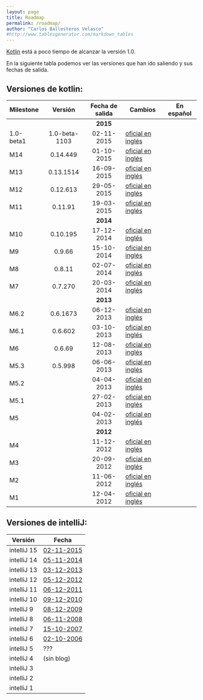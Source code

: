 ```yaml
---
layout: page
title: Roadmap
permalink: /roadmap/
author: "Carlos Ballesteros Velasco"
#http://www.tablesgenerator.com/markdown_tables
---
```


[Kotlin] está a poco tiempo de alcanzar la versión 1.0.

En la siguiente tabla podemos ver las versiones que han ido saliendo y sus fechas de salida.

## Versiones de kotlin:

|Milestone|Versión|Fecha de salida|Cambios|En español|
|-----------|:-------------:|:-----------:|---|---|
|           |               |  **2015**   |   |   |
| 1.0-beta1 | 1.0-beta-1103 |  02-11-2015 | [oficial en inglés](http://blog.jetbrains.com/kotlin/2015/11/the-kotlin-language-1-0-beta-is-here/)  |   |
| M14       | 0.14.449      |  01-10-2015 | [oficial en inglés](http://blog.jetbrains.com/kotlin/2015/10/kotlin-m14-is-out/)  |   |
| M13       | 0.13.1514     |  16-09-2015 | [oficial en inglés](http://blog.jetbrains.com/kotlin/2015/09/kotlin-m13-is-out/)  |   |
| M12       | 0.12.613      |  29-05-2015 | [oficial en inglés](http://blog.jetbrains.com/kotlin/2015/05/kotlin-m12-is-out/)  |   |
| M11       | 0.11.91       |  19-03-2015 | [oficial en inglés](http://blog.jetbrains.com/kotlin/2015/03/kotlin-m11-is-out/)  |   |
|           |               |  **2014**   |   |   |
| M10       | 0.10.195      |  17-12-2014 | [oficial en inglés](http://blog.jetbrains.com/kotlin/2014/12/m10-is-out/)  |   |
| M9        | 0.9.66        |  15-10-2014 | [oficial en inglés](http://blog.jetbrains.com/kotlin/2014/10/m9-is-here/)  |   |
| M8        | 0.8.11        |  02-07-2014 | [oficial en inglés](http://blog.jetbrains.com/kotlin/2014/07/m8-is-out/)  |
| M7        | 0.7.270       |  20-03-2014 | [oficial en inglés](http://blog.jetbrains.com/kotlin/2014/03/m7-release-available/)  |   |
|           |               |  **2013**   |   |   |
| M6.2      | 0.6.1673      |  06-12-2013 | [oficial en inglés](http://blog.jetbrains.com/kotlin/2013/12/m6-2-available/)  |   |
| M6.1      | 0.6.602       |  03-10-2013 | [oficial en inglés](http://blog.jetbrains.com/kotlin/2013/10/m6-1-released/)  |   |
| M6        | 0.6.69        |  12-08-2013 | [oficial en inglés](http://blog.jetbrains.com/kotlin/2013/08/kotlin-m6-is-here/)  |   |
| M5.3      | 0.5.998       |  06-06-2013 | [oficial en inglés](http://blog.jetbrains.com/kotlin/2013/06/kotlin-m5-3-idea-13-delegated-properties-and-more/)  |   |
| M5.2      |               |  04-04-2013 | [oficial en inglés](http://blog.jetbrains.com/kotlin/2013/04/kotlin-m5-2-intellij-idea-12-1-and-gradle/)  |   |
| M5.1      |               |  27-02-2013 | [oficial en inglés](http://blog.jetbrains.com/kotlin/2013/02/kotlin-m5-1/)  |   |
| M5        |               |  04-02-2013 | [oficial en inglés](http://blog.jetbrains.com/kotlin/2013/02/kotlin-m5-is-out/)  |   |
|           |               |  **2012**   |   |   |
| M4        |               |  11-12-2012 | [oficial en inglés](http://blog.jetbrains.com/kotlin/2012/12/kotlin-m4-is-out/) |   |
| M3        |               |  20-09-2012 | [oficial en inglés](http://blog.jetbrains.com/kotlin/2012/09/kotlin-m3-is-out/) |   |
| M2        |               |  11-06-2012 | [oficial en inglés](http://blog.jetbrains.com/kotlin/2012/06/kotlin-m2-is-out/) |   |
| M1        |               |  12-04-2012 | [oficial en inglés](http://blog.jetbrains.com/kotlin/2012/04/kotlin-m1-is-out/)  |   |

## Versiones de intelliJ:

| Versión   | Fecha         |
|-----------|---------------|
|intelliJ 15| [02-11-2015](http://blog.jetbrains.com/idea/2015/11/intellij-idea-15-released-adds-kotlin-to-the-family-of-supported-jvm-languages/)  |
|intelliJ 14| [05-11-2014](http://blog.jetbrains.com/idea/2014/11/intellij-idea-14-is-released/)  |
|intelliJ 13| [03-12-2013](http://blog.jetbrains.com/idea/2013/12/intellij-idea-13-is-released-work-miracles-in-java-and-beyond/)  |
|intelliJ 12| [05-12-2012](http://blog.jetbrains.com/idea/2012/12/intellij-idea-12-is-available-for-download/)  |
|intelliJ 11| [06-12-2011](http://blog.jetbrains.com/idea/2011/12/intellij-idea-11-is-out-get-ready-for-a-productivity-takeoff/)  |
|intelliJ 10| [09-12-2010](http://blog.jetbrains.com/idea/2010/12/intellij-idea-10-released-new-decade-of-evolution-ahead/)  |
|intelliJ  9| [08-12-2009](http://blog.jetbrains.com/idea/2009/12/intellij-idea-9-finally-out-with-great-new-features-a-performance-boost/)  |
|intelliJ  8| [06-11-2008](http://blog.jetbrains.com/idea/2008/11/meet-jetbrains-release-of-the-year-intellij-idea-8/)  |
|intelliJ  7| [15-10-2007](http://blog.jetbrains.com/idea/2007/10/intellij-idea-the-magnificent-seven/)  |
|intelliJ  6| [02-10-2006](http://blog.jetbrains.com/idea/2006/10/double-volley-intellij-idea-60-and-teamcity-10/)  |
|intelliJ  5| ???         |
|intelliJ  4| (sin blog)    |
|intelliJ  3|               |
|intelliJ  2|               |
|intelliJ  1|               |


[kotlin]: https://kotlinlang.org/